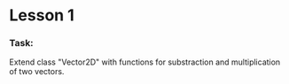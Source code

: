 # Lesson 1 #

### Task: ###
Extend class "Vector2D" with functions for substraction and multiplication of two vectors.
 